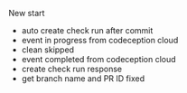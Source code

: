 New start

- auto create check run after commit
- event in progress from codeception cloud
- clean skipped
- event completed from codeception cloud
- create check run response
- get branch name and PR ID  fixed
